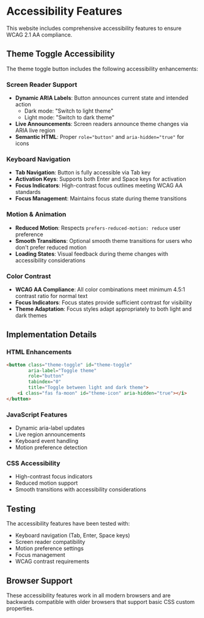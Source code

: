 # Accessibility Features

This website includes comprehensive accessibility features to ensure WCAG 2.1 AA compliance.

## Theme Toggle Accessibility

The theme toggle button includes the following accessibility enhancements:

### Screen Reader Support
- **Dynamic ARIA Labels**: Button announces current state and intended action
  - Dark mode: "Switch to light theme" 
  - Light mode: "Switch to dark theme"
- **Live Announcements**: Screen readers announce theme changes via ARIA live region
- **Semantic HTML**: Proper `role="button"` and `aria-hidden="true"` for icons

### Keyboard Navigation
- **Tab Navigation**: Button is fully accessible via Tab key
- **Activation Keys**: Supports both Enter and Space keys for activation
- **Focus Indicators**: High-contrast focus outlines meeting WCAG AA standards
- **Focus Management**: Maintains focus state during theme transitions

### Motion & Animation
- **Reduced Motion**: Respects `prefers-reduced-motion: reduce` user preference
- **Smooth Transitions**: Optional smooth theme transitions for users who don't prefer reduced motion
- **Loading States**: Visual feedback during theme changes with accessibility considerations

### Color Contrast
- **WCAG AA Compliance**: All color combinations meet minimum 4.5:1 contrast ratio for normal text
- **Focus Indicators**: Focus states provide sufficient contrast for visibility
- **Theme Adaptation**: Focus styles adapt appropriately to both light and dark themes

## Implementation Details

### HTML Enhancements
```html
<button class="theme-toggle" id="theme-toggle" 
        aria-label="Toggle theme" 
        role="button" 
        tabindex="0"
        title="Toggle between light and dark theme">
    <i class="fas fa-moon" id="theme-icon" aria-hidden="true"></i>
</button>
```

### JavaScript Features
- Dynamic aria-label updates
- Live region announcements
- Keyboard event handling
- Motion preference detection

### CSS Accessibility
- High-contrast focus indicators
- Reduced motion support
- Smooth transitions with accessibility considerations

## Testing

The accessibility features have been tested with:
- Keyboard navigation (Tab, Enter, Space keys)
- Screen reader compatibility
- Motion preference settings
- Focus management
- WCAG contrast requirements

## Browser Support

These accessibility features work in all modern browsers and are backwards compatible with older browsers that support basic CSS custom properties.